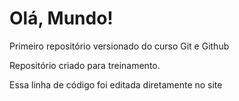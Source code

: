 # Olá, Mundo!
 Primeiro repositório versionado do curso Git e Github

Repositório criado para treinamento.

Essa linha de código foi editada diretamente no site 
